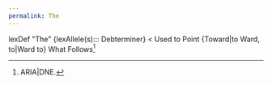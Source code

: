 ```yaml
---
permalink: The
---
```

lexDef "The" {lexAllele(s)::: Debterminer} < Used to Point {Toward|to Ward, to|Ward to} What Follows[^TheDebterminer]

[^TheDebterminer]: ARIA|DNE.